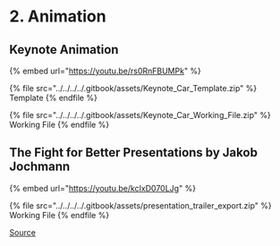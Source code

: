 # 2. Animation

## Keynote Animation

{% embed url="https://youtu.be/rs0RnFBUMPk" %}

{% file src="../../../../.gitbook/assets/Keynote_Car_Template.zip" %}
Template
{% endfile %}

{% file src="../../../../.gitbook/assets/Keynote_Car_Working_File.zip" %}
Working File
{% endfile %}

## **The Fight for Better Presentations by Jakob Jochmann**

{% embed url="https://youtu.be/kcIxD070LJg" %}

{% file src="../../../../.gitbook/assets/presentation_trailer_export.zip" %}
Working File
{% endfile %}

[Source](https://jochmann.me/lab/index.html)
